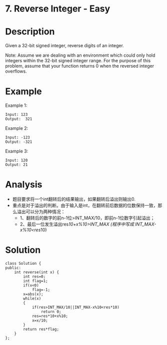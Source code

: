 # 7. Reverse Integer - Easy

# Description
Given a 32-bit signed integer, reverse digits of an integer.

Note:   Assume we are dealing with an environment which could only hold integers within the 32-bit signed integer range. For the purpose of this problem, assume that your function returns 0 when the reversed integer overflows.

# Example
Example 1:
```
Input: 123
Output:  321
```
Example 2:
```
Input: -123
Output: -321
```
Example 3:
```
Input: 120
Output: 21
```

# Analysis
- 题目要求将一个int翻转后的结果输出，如果翻转后溢出则输出0.
- 重点是对于溢出的判断。由于输入是int，在翻转前后数据的位数保持一致，那么溢出可以分为两种情况：
  - 1、翻转后的数字的前n-1位>INT_MAX/10，即前n-1位数字引起溢出；
  - 2、最后一位发生溢出res*10+x%10>INT_MAX (程序中写成 INT_MAX-x%10<res*10)

# Solution
```
class Solution {
public:
    int reverse(int x) {
        int res=0;
        int flag=1;
        if(x<0)
            flag=-1;
        x=abs(x);
        while(x)
        {
            if(res>INT_MAX/10||INT_MAX-x%10<res*10)
                return 0;
            res=res*10+x%10;
            x=x/10;
        }
        return res*flag;
    }
};
```
